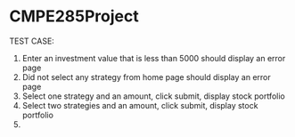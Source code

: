 # CMPE285Project

TEST CASE:
1. Enter an investment value that is less than 5000 should display an error page
2. Did not select any strategy from home page should display an error page
3. Select one strategy and an amount, click submit, display stock portfolio 
4. Select two strategies and an amount, click submit, display stock portfolio
5. 
